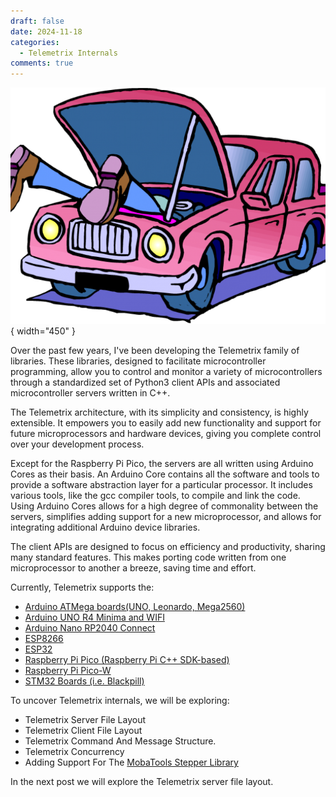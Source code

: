 ```yaml
---
draft: false
date: 2024-11-18
categories:
  - Telemetrix Internals
comments: true
---
```


![](../assets/images/under_the_hood.png){ width="450" }


Over the past few years, I've been developing the 
Telemetrix family of libraries. These libraries, 
designed to facilitate microcontroller programming, allow you to 
control and monitor a variety of microcontrollers through a 
standardized set of Python3 client APIs and associated microcontroller 
servers written in C++.

<!-- more -->

The Telemetrix architecture, with its simplicity and consistency, 
is highly extensible. It empowers you to easily add new functionality and 
support for future microprocessors and hardware devices, giving you complete 
control over your development process.

Except for the Raspberry Pi Pico, the servers are all written using
Arduino Cores as their basis. 
An Arduino Core contains all the software and tools to provide a software 
abstraction 
layer for a particular processor. 
It includes various tools, like the gcc compiler tools, to 
compile and link  the code.
Using Arduino Cores allows for a high degree of commonality between 
the servers, simplifies adding support for a new microprocessor, and allows for 
integrating additional Arduino device libraries.

The client APIs are designed to focus on efficiency
and productivity, sharing many standard features.
This makes porting code written from one microprocessor
to another a breeze, saving time and effort.

Currently, Telemetrix supports the:

* [Arduino ATMega boards(UNO, Leonardo, Mega2560)](https://mryslab.github.io/telemetrix/)
* [Arduino UNO R4 Minima and WIFI](https://mryslab.github.io/telemetrix-uno-r4/)
* [Arduino Nano RP2040 Connect ](https://mryslab.github.io/telemetrix-nano-2040-wifi/)
* [ESP8266](https://mryslab.github.io/telemetrix/)
* [ESP32](https://mryslab.github.io/telemetrix-esp32/)
* [Raspberry Pi Pico (Raspberry Pi C++ SDK-based)](https://mryslab.github.io/telemetrix-rpi-pico/)
* [Raspberry Pi Pico-W](https://mryslab.github.io/telemetrix-rpi-pico-w/)
* [STM32 Boards (i.e. Blackpill)](https://mryslab.github.io/telemetrix/)

To uncover Telemetrix internals, we will be exploring:

* Telemetrix Server File Layout
* Telemetrix Client File Layout
* Telemetrix Command And Message Structure.
* Telemetrix Concurrency
* Adding Support For The [MobaTools Stepper Library](https://github.com/MicroBahner/MobaTools)

In the next post we will explore the Telemetrix server file layout.


